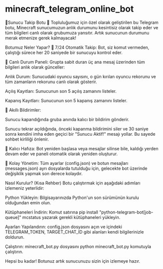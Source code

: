 # minecraft_telegram_online_bot
🌟Sunucu Takip Botu 🌟
Topluluğumuz için özel olarak geliştirilen bu Telegram botu, Minecraft sunucumuzun anlık durumunu kesintisiz olarak takip eder ve tüm bilgileri canlı olarak grubumuza yansıtır. Artık sunucunun durumunu merak etmenize gerek kalmayacak!

Botumuz Neler Yapar?
🔹 7/24 Otomatik Takip: Bot, siz komut vermeden, çalıştığı sürece her 20 saniyede bir sunucuyu kontrol eder.

🔹 Canlı Durum Paneli: Grupta sabit duran üç ana mesaj üzerinden tüm bilgileri anlık olarak günceller:

Anlık Durum: Sunucudaki oyuncu sayısını, o gün kırılan oyuncu rekorunu ve tüm zamanların rekorunu canlı olarak gösterir.

Açılış Kayıtları: Sunucunun son 5 açılış zamanını listeler.

Kapanış Kayıtları: Sunucunun son 5 kapanış zamanını listeler.

🔹 Akıllı Bildirimler:

Sunucu kapandığında gruba anında kalıcı bir bildirim gönderir.

Sunucu tekrar açıldığında, önceki kapanma bildirimini siler ve 30 saniye sonra kendini imha eden geçici bir "Sunucu Aktif!" mesajı yollar. Bu sayede sohbet kirliliği önlenir.

🔹 Kalıcı Hafıza: Bot yeniden başlasa veya mesajlar silinse bile, kaldığı yerden devam eder ve paneli otomatik olarak yeniden oluşturur.

🔹 Kolay Yönetim: Tüm ayarlar (config.json) ve botun mesajları (messages.json) ayrı dosyalarda tutulduğu için, gelecekte bot üzerinde değişiklik yapmak son derece kolaydır.

Nasıl Kurulur? (Kısa Rehber)
Botu çalıştırmak için aşağıdaki adımları izlemeniz yeterlidir:

Python Yükleyin: Bilgisayarınızda Python'un son sürümünün kurulu olduğundan emin olun.

Kütüphaneleri İndirin: Komut satırına pip install "python-telegram-bot[job-queue]" mcstatus yazarak gerekli kütüphaneleri yükleyin.

Ayarları Yapılandırın: config.json dosyasını açın ve içindeki TELEGRAM_TOKEN, TARGET_CHAT_ID gibi alanları kendi bilgilerinizle doldurun.

Çalıştırın: minecraft_bot.py dosyasını python minecraft_bot.py komutuyla çalıştırın.

Hepsi bu kadar! Botunuz artık sunucunuzu sizin için izlemeye hazır.
